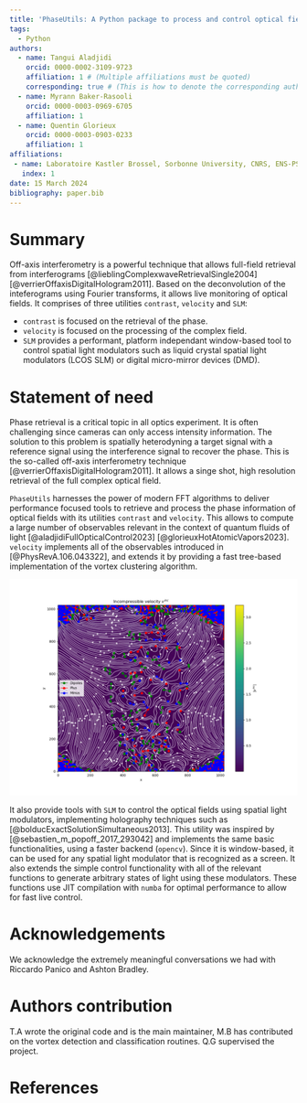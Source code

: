 ```yaml
---
title: 'PhaseUtils: A Python package to process and control optical fields'
tags:
  - Python
authors:
  - name: Tangui Aladjidi
    orcid: 0000-0002-3109-9723
    affiliation: 1 # (Multiple affiliations must be quoted)
    corresponding: true # (This is how to denote the corresponding author)
  - name: Myrann Baker-Rasooli
    orcid: 0000-0003-0969-6705
    affiliation: 1
  - name: Quentin Glorieux
    orcid: 0000-0003-0903-0233
    affiliation: 1
affiliations:
 - name: Laboratoire Kastler Brossel, Sorbonne University, CNRS, ENS-PSL University, Collège de France; 4 Place Jussieu, 75005 Paris, France
   index: 1
date: 15 March 2024
bibliography: paper.bib
---
```


# Summary

Off-axis interferometry is a powerful technique that allows full-field retrieval from interferograms [@lieblingComplexwaveRetrievalSingle2004]
[@verrierOffaxisDigitalHologram2011].
Based on the deconvolution of the inteferograms using Fourier transforms, it allows live monitoring of optical fields.
It comprises of three utilities `contrast`, `velocity` and `SLM`:
  - `contrast` is focused on the retrieval of the phase.
  - `velocity` is focused on the processing of the complex field.
  - `SLM` provides a performant, platform independant window-based tool to control spatial light modulators such as liquid crystal spatial light modulators (LCOS SLM) or digital micro-mirror devices (DMD).

# Statement of need

Phase retrieval is a critical topic in all optics experiment.
It is often challenging since cameras can only access intensity information.
The solution to this problem is spatially heterodyning a target signal with a reference signal using the interference signal to recover the phase.
This is the so-called off-axis interferometry technique [@verrierOffaxisDigitalHologram2011].
It allows a singe shot, high resolution retrieval of the full complex optical field.

`PhaseUtils` harnesses the power of modern FFT algorithms to deliver performance focused tools to retrieve and process the phase information of optical fields with its utilities `contrast` and `velocity`.
This allows to compute a large number of observables relevant in the context of quantum fluids of light [@aladjidiFullOpticalControl2023] [@glorieuxHotAtomicVapors2023].
`velocity` implements all of the observables introduced in [@PhysRevA.106.043322], and extends it by providing a fast tree-based implementation of the vortex clustering algorithm.

![Example of the vortex detection and clustering algorithm. Positively charged vortices are in red, negatively charged vortices are blue and dipoles are in green. The background image is the incompressible velocity in which vortices can be seen as bright peaks.\label{fig:clusters}](../assets/clusters.png)

It also provide tools with `SLM` to control the optical fields using spatial light modulators, implementing holography techniques such as [@bolducExactSolutionSimultaneous2013].
This utility was inspired by [@sebastien_m_popoff_2017_293042] and implements the same basic functionalities, using a faster backend (`opencv`). 
Since it is window-based, it can be used for any spatial light modulator that is recognized as a screen.
It also extends the simple control functionality with all of the relevant functions to
generate arbitrary states of light using these modulators. 
These functions use JIT compilation with `numba` for optimal performance to allow for fast live control.


# Acknowledgements

We acknowledge the extremely meaningful conversations we had with Riccardo Panico and Ashton Bradley.

# Authors contribution

T.A wrote the original code and is the main maintainer, M.B has contributed on the vortex detection and classification routines. Q.G supervised the project.

# References